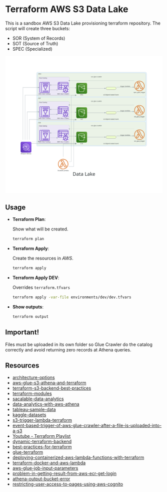 # Terraform AWS S3 Data Lake

This is a sandbox AWS S3 Data Lake provisioning terraform repository. The script will create three buckets:

- SOR (System of Records)
- SOT (Source of Truth)
- SPEC (Specialized)

![Solution Diagram](docs/solution/data_lake.png)

## Usage

- **Terraform Plan**:

  Show what will be created.

  ```sh
  terraform plan
  ```

- **Terraform Apply**:

  Create the resources in _AWS_.

  ```sh
  terraform apply
  ```

- **Terraform Apply DEV**:

  Overrides `terraform.tfvars`

  ```sh
  terraform apply -var-file environments/dev/dev.tfvars
  ```

- **Show outputs**:

  ```sh
  terraform output
  ```

## Important!

Files must be uploaded in its own folder so Glue Crawler do the catalog correctly and avoid returning zero records at Athena queries.

## Resources

- [architecture-options](https://dev.to/aws-builders/architecture-options-for-building-a-basic-data-lake-on-aws-part-1-18hc)
- [aws-glue-s3-athena-and-terraform](https://medium.com/@todd_6710/infrastructure-as-code-built-data-lake-with-aws-glue-s3-athena-and-terraform-78bb54339f1a)
- [terraform-s3-backend-best-practices](https://medium.com/@jbornhoft/terraform-s3-backend-best-practices-revised-6f6a8fe8fdf7)
- [terraform-modules](https://github.com/WillBrock/terraform-course-examples)
- [sacalable-data-analytics](https://medium.com/@yaroslavzhbankov/architecting-scalable-data-analytics-harnessing-aws-athena-glue-s3-lambda-and-api-gateway-5e991d46c273)
- [data-analytics-with-aws-athena](https://dev.to/davidshaek/streamline-your-data-analytics-with-aws-athena-queries-and-terraform-5057)
- [tableau-sample-data](https://public.tableau.com/app/learn/sample-data)
- [kaggle-datasets](https://www.kaggle.com/datasets)
- [s3-trigger-lambda-terraform](https://hands-on.cloud/s3-trigger-lambda-terraform-example/)
- [event-based-trigger-of-aws-glue-crawler-after-a-file-is-uploaded-into-a-s3](https://stackoverflow.com/questions/48828194/event-based-trigger-of-aws-glue-crawler-after-a-file-is-uploaded-into-a-s3-bucke)
- [Youtube - Terraform Playlist](https://www.youtube.com/playlist?list=PL8HowI-L-3_9bkocmR3JahQ4Y-Pbqs2Nt)
- [dynamic-terraform-backend](https://dev.to/aws-builders/mastering-terraform-how-to-manage-multiple-environments-with-dynamic-s3-backends-1p9)
- [best-practices-for-terraform](https://cloud.google.com/docs/terraform/best-practices-for-terraform?hl=pt-br)
- [glue-terraform](https://www.youtube.com/watch?v=CYZ3ZjXdQP8)
- [deploying-containerized-aws-lambda-functions-with-terraform](https://medium.com/akava/deploying-containerized-aws-lambda-functions-with-terraform-7147b9815599)
- [terraform-docker-and-aws-lambda](https://ragunathrajasekaran.medium.com/building-scalable-serverless-applications-with-terraform-docker-and-aws-lambda-part-1-2-e9ff688f2794)
- [aws-glue-job-input-parameters](https://stackoverflow.com/questions/52316668/aws-glue-job-input-parameters)
- [problem-in-getting-result-from-aws-ecr-get-login](https://stackoverflow.com/questions/54232443/problem-in-getting-result-from-aws-ecr-get-login)
- [athena-output-bucket-error](https://repost.aws/knowledge-center/athena-output-bucket-error)
- [restricting-user-access-to-pages-using-aws-cognito](https://levelup.gitconnected.com/building-a-multi-page-app-with-streamlit-and-restricting-user-access-to-pages-using-aws-cognito-89a1fb5364a3)
